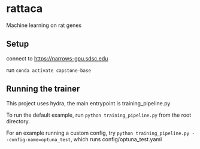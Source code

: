 # rattaca
Machine learning on rat genes

## Setup

 connect to https://narrows-gpu.sdsc.edu

 run `conda activate capstone-base`

## Running the trainer

This project uses hydra, the main entrypoint is training_pipeline.py

 To run the default example, run `python training_pipeline.py` from the root directory.

 For an example running a custom config, try `python training_pipeline.py --config-name=optuna_test`, which runs config/optuna_test.yaml